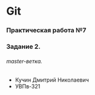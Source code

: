 # Git
### Практическая работа №7
### Задание 2.
###### master-ветка. 
* Кучин Дмитрий Николаевич
* УВПв-321